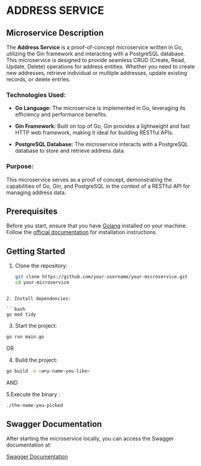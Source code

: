 # ADDRESS SERVICE

## Microservice Description

The **Address Service** is a proof-of-concept microservice written in Go, utilizing the Gin framework and interacting with a PostgreSQL database. This microservice is designed to provide seamless CRUD (Create, Read, Update, Delete) operations for address entities. Whether you need to create new addresses, retrieve individual or multiple addresses, update existing records, or delete entries.

### Technologies Used:

- **Go Language:** The microservice is implemented in Go, leveraging its efficiency and performance benefits.

- **Gin Framework:** Built on top of Go, Gin provides a lightweight and fast HTTP web framework, making it ideal for building RESTful APIs.

- **PostgreSQL Database:** The microservice interacts with a PostgreSQL database to store and retrieve address data.

### Purpose:

This microservice serves as a proof of concept, demonstrating the capabilities of Go, Gin, and PostgreSQL in the context of a RESTful API for managing address data.

## Prerequisites

Before you start, ensure that you have [Golang](https://golang.org/dl/) installed on your machine. Follow the [official documentation](https://golang.org/doc/install) for installation instructions.

## Getting Started

1. Clone the repository:

   ```bash
   git clone https://github.com/your-username/your-microservice.git
   cd your-microservice
```

2. Install dependencies:

```bash
go mod tidy
```

3. Start the project:

```bash
go run main.go
```

OR 

4. Build the project:

```bash
go build -o <any-name-you-like>

```

AND 

5.Execute the binary :

```bash
./the-name-you-picked
```

## Swagger Documentation

After starting the microservice locally, you can access the Swagger documentation at:

[Swagger Documentation](http://localhost:3001/swagger/index.html#/address/post_api_v1_addresses)
